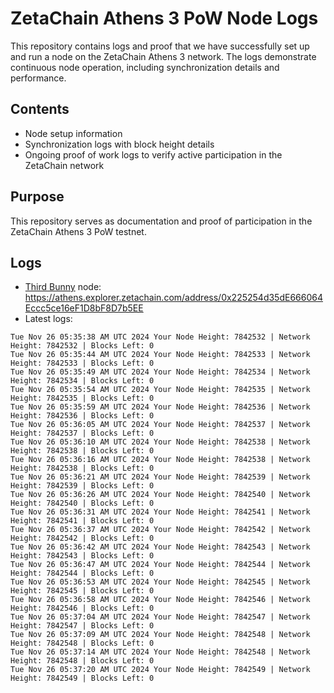 # ZetaChain Athens 3 PoW Node Logs
This repository contains logs and proof that we have successfully set up and run a node on the ZetaChain Athens 3 network. The logs demonstrate continuous node operation, including synchronization details and performance.

## Contents
- Node setup information
- Synchronization logs with block height details
- Ongoing proof of work logs to verify active participation in the ZetaChain network

## Purpose
This repository serves as documentation and proof of participation in the ZetaChain Athens 3 PoW testnet.

## Logs

- [Third Bunny](https://thirdbunny.xyz/) node: https://athens.explorer.zetachain.com/address/0x225254d35dE666064Eccc5ce16eF1D8bF8D7b5EE
- Latest logs:
```
Tue Nov 26 05:35:38 AM UTC 2024 Your Node Height: 7842532 | Network Height: 7842532 | Blocks Left: 0
Tue Nov 26 05:35:44 AM UTC 2024 Your Node Height: 7842533 | Network Height: 7842533 | Blocks Left: 0
Tue Nov 26 05:35:49 AM UTC 2024 Your Node Height: 7842534 | Network Height: 7842534 | Blocks Left: 0
Tue Nov 26 05:35:54 AM UTC 2024 Your Node Height: 7842535 | Network Height: 7842535 | Blocks Left: 0
Tue Nov 26 05:35:59 AM UTC 2024 Your Node Height: 7842536 | Network Height: 7842536 | Blocks Left: 0
Tue Nov 26 05:36:05 AM UTC 2024 Your Node Height: 7842537 | Network Height: 7842537 | Blocks Left: 0
Tue Nov 26 05:36:10 AM UTC 2024 Your Node Height: 7842538 | Network Height: 7842538 | Blocks Left: 0
Tue Nov 26 05:36:16 AM UTC 2024 Your Node Height: 7842538 | Network Height: 7842538 | Blocks Left: 0
Tue Nov 26 05:36:21 AM UTC 2024 Your Node Height: 7842539 | Network Height: 7842539 | Blocks Left: 0
Tue Nov 26 05:36:26 AM UTC 2024 Your Node Height: 7842540 | Network Height: 7842540 | Blocks Left: 0
Tue Nov 26 05:36:31 AM UTC 2024 Your Node Height: 7842541 | Network Height: 7842541 | Blocks Left: 0
Tue Nov 26 05:36:37 AM UTC 2024 Your Node Height: 7842542 | Network Height: 7842542 | Blocks Left: 0
Tue Nov 26 05:36:42 AM UTC 2024 Your Node Height: 7842543 | Network Height: 7842543 | Blocks Left: 0
Tue Nov 26 05:36:47 AM UTC 2024 Your Node Height: 7842544 | Network Height: 7842544 | Blocks Left: 0
Tue Nov 26 05:36:53 AM UTC 2024 Your Node Height: 7842545 | Network Height: 7842545 | Blocks Left: 0
Tue Nov 26 05:36:58 AM UTC 2024 Your Node Height: 7842546 | Network Height: 7842546 | Blocks Left: 0
Tue Nov 26 05:37:04 AM UTC 2024 Your Node Height: 7842547 | Network Height: 7842547 | Blocks Left: 0
Tue Nov 26 05:37:09 AM UTC 2024 Your Node Height: 7842548 | Network Height: 7842548 | Blocks Left: 0
Tue Nov 26 05:37:14 AM UTC 2024 Your Node Height: 7842548 | Network Height: 7842548 | Blocks Left: 0
Tue Nov 26 05:37:20 AM UTC 2024 Your Node Height: 7842549 | Network Height: 7842549 | Blocks Left: 0
```
